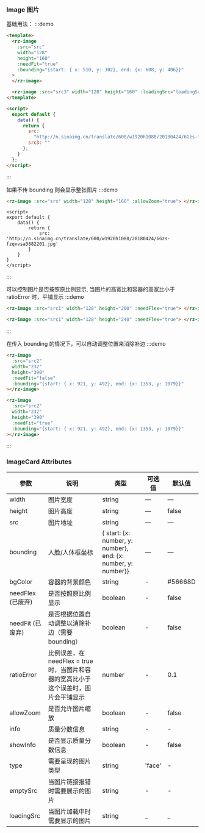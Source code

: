 <script>
export default {
    data() {
        return {
            loadingSrc: require('./image/custom.png'),
            src: 'http://n.sinaimg.cn/translate/600/w1920h1080/20180424/6Gzs-fzqvvsa3882201.jpg',
            src1: require('doc/assets/images/骑手.jpeg'),
            src2: require('doc/assets/images/manman.png'),
            src3: ''
        }
    }
}

</script>

<style>
.rz-image__content {
    margin-top: 30px;
    width: 250px;
}
</style>

### Image 图片

基础用法：
:::demo

```html
<template>
  <rz-image
    :src="src"
    width="128"
    height="160"
    :needFit="true"
    :bounding="{start: { x: 510, y: 302}, end: {x: 608, y: 406}}"
  >
  </rz-image>

  <rz-image :src="src3" width="128" height="160" :loadingSrc="loadingSrc" :emptySrc="loadingSrc"> </rz-image>
</template>

<script>
  export default {
    data() {
      return {
        src:
          "http://n.sinaimg.cn/translate/600/w1920h1080/20180424/6Gzs-fzqvvsa3882201.jpg",
        src3: ""
      };
    }
  };
</script>
```

:::

如果不传 bounding 则会显示整张图片
:::demo

```html
<rz-image :src="src" width="128" height="160" :allowZoom="true"> </rz-image>
```

```script
<script>
export default {
    data() {
        return {
            src: 'http://n.sinaimg.cn/translate/600/w1920h1080/20180424/6Gzs-fzqvvsa3882201.jpg'
        }
    }
}
</script>
```

:::

可以控制图片是否按照原比例显示, 当图片的高宽比和容器的高宽比小于 ratioError 时，平铺显示
:::demo

```html
<rz-image :src="src1" width="128" height="200" :needFlex="true"> </rz-image>

<rz-image :src="src1" width="128" height="240" :needFlex="true"> </rz-image>
```

:::

在传入 bounding 的情况下，可以自动调整位置来消除补边
:::demo

```html
<rz-image
  :src="src2"
  width="232"
  height="390"
  :needFit="false"
  :bounding="{start: { x: 921, y: 492}, end: {x: 1353, y: 1079}}"
></rz-image>

<rz-image
  :src="src2"
  width="232"
  height="390"
  :needFit="true"
  :bounding="{start: { x: 921, y: 492}, end: {x: 1353, y: 1079}}"
></rz-image>
```

:::

### ImageCard Attributes

| 参数              | 说明                                                                                | 类型                                                          | 可选值 | 默认值  |
| ----------------- | ----------------------------------------------------------------------------------- | ------------------------------------------------------------- | ------ | ------- |
| width             | 图片宽度                                                                            | string                                                        | —      | —       |
| height            | 图片高度                                                                            | string                                                        | —      | false   |
| src               | 图片地址                                                                            | string                                                        | —      | —       |
| bounding          | 人脸/人体框坐标                                                                     | { start: {x: number, y: number}, end: {x: number, y: number}} | —      | —       |
| bgColor           | 容器的背景颜色                                                                      | string                                                        | -      | #56668D |
| needFlex (已废弃) | 是否按照原比例显示                                                                  | boolean                                                       | -      | false   |
| needFit (已废弃)  | 是否根据位置自动调整以消除补边（需要 bounding）                                     | boolean                                                       | -      | false   |
| ratioError        | 比例误差，在 needFlex = true 时，当图片和容器的宽高比小于这个误差时，图片会平铺显示 | number                                                        | -      | 0.1     |
| allowZoom         | 是否允许图片缩放                                                                    | boolean                                                       | -      | false    |
| info              | 质量分数信息                                                                        | string                                                        | -      | -       |
| showInfo          | 是否显示质量分数信息                                                                | boolean                                                       | -      | false   |
| type | 需要呈现的图片类型 | string | 'face' | - |
| emptySrc | 当图片链接报错时需要展示的图片 | string | - | - |
| loadingSrc | 当图片加载中时需要显示的图片 | string | _ | _ |
